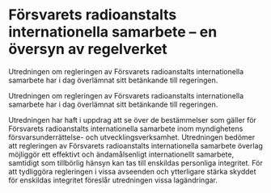 # Försvarets radioanstalts internationella samarbete – en översyn av regelverket

Utredningen om regleringen av Försvarets radioanstalts internationella samarbete har i dag överlämnat sitt betänkande till regeringen.

Utredningen om regleringen av Försvarets radioanstalts internationella samarbete har i dag överlämnat sitt betänkande till regeringen.

Utredningen har haft i uppdrag att se över de bestämmelser som gäller för Försvarets radioanstalts internationella samarbete inom myndighetens försvarsunderrättelse- och utvecklingsverksamhet. Utredningen bedömer att regleringen av Försvarets radioanstalts internationella samarbete överlag möjliggör ett effektivt och ändamålsenligt internationellt samarbete, samtidigt som tillbörlig hänsyn kan tas till enskildas personliga integritet. För att tydliggöra regleringen i vissa avseenden och ytterligare stärka skyddet för enskildas integritet föreslår utredningen vissa lagändringar.
